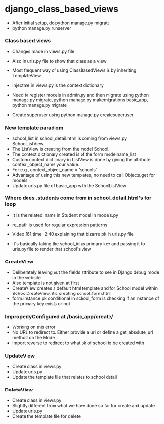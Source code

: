 # django_class_based_views

* After initial setup, do python manage.py migrate
* python manage.py runserver

### Class based views
* Changes made in views.py file 
* Also in urls.py file to show that class as a view

* Most frequent way of using ClassBasedViews is by inheriting TemplateView

* injectme in views.py is the context dictionary

* Need to register models in admin.py and then migrate using python manage.py migrate, python manage.py makemigrations basic_app, python manage.py migrate

* Create superuser using python manage.py createsuperuser

### New template paradigm
* school_list in school_detail.html is coming from views.py SchoolListView. 
* The ListView is creating from the model School. 
* The context dictionary created is of the form modelname_list
* Custom context dictionary in ListView is done by giving the attribute context_object_name your value.
* For e.g., context_object_name = 'schools'
* Advantage of using this new templates, no need to call Objects.get for models
* Update urls.py file of basic_app with the SchoolListView

### Where does .students come from in school_detail.html's for loop
* It is the related_name in Student model in models.py 

* re_path is used for regular expression patterns
* Video 161 time -2:40 explaining that bizarre pk in urls.py file
* It's basically taking the school_id as primary key and passing it to urls.py file to render that school's view

### CreateView
* Deliberately leaving out the fields attribute to see in Django debug mode in the website
* Also template is not given at first
* CreateView creates a default html template and for School model within SchoolCreateView, it's creating school_form.html
* form.instance.pk conditional in school_form is checking if an instance of the primary key exists or not

### ImproperlyConfigured at /basic_app/create/
* Working on this error
* No URL to redirect to.  Either provide a url or define a get_absolute_url method on the Model.
* import reverse to redirect to what pk of school to be created with

### UpdateView
* Create class in views.py
* Update urls.py
* Update the template file that relates to school detail

### DeleteView
* Create class in views.py
* Slightly different from what we have done so far for create and update
* Update urls.py
* Create the template file for delete